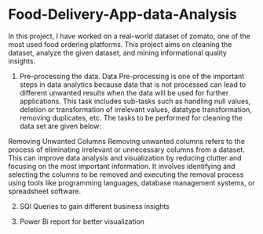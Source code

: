 # Food-Delivery-App-data-Analysis
In this project, I have worked on a real-world dataset of zomato, one of the most used food ordering platforms. This project aims on cleaning the dataset, analyze the given dataset, and mining informational quality insights.   

1. Pre-processing the data.
Data Pre-processing is one of the important steps in data analytics because data that is not processed can lead to different unwanted results when the data will be used for further applications. This task includes sub-tasks such as handling null values, deletion or transformation of irrelevant values, datatype transformation, removing duplicates, etc. The tasks to be performed for cleaning the data set are given below:

Removing Unwanted Columns
Removing unwanted columns refers to the process of eliminating irrelevant or unnecessary columns from a dataset. This can improve data analysis and visualization by reducing clutter and focusing on the most important information. It involves identifying and selecting the columns to be removed and executing the removal process using tools like programming languages, database management systems, or spreadsheet software.

2. SQl Queries to gain different business insights

3. Power Bi report for better visualization
